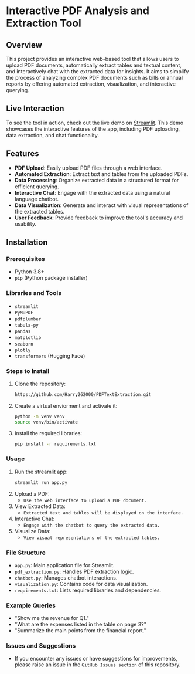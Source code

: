# Interactive PDF Analysis and Extraction Tool

## Overview
This project provides an interactive web-based tool that allows users to upload PDF documents, automatically extract tables and textual content, and interactively chat with the extracted data for insights. It aims to simplify the process of analyzing complex PDF documents such as bills or annual reports by offering automated extraction, visualization, and interactive querying.

## Live Interaction
To see the tool in action, check out the live demo on [Streamlit](https://your-streamlit-link). This demo showcases the interactive features of the app, including PDF uploading, data extraction, and chat functionality.

## Features
- **PDF Upload**: Easily upload PDF files through a web interface.
- **Automated Extraction**: Extract text and tables from the uploaded PDFs.
- **Data Processing**: Organize extracted data in a structured format for efficient querying.
- **Interactive Chat**: Engage with the extracted data using a natural language chatbot.
- **Data Visualization**: Generate and interact with visual representations of the extracted tables.
- **User Feedback**: Provide feedback to improve the tool's accuracy and usability.

## Installation

### Prerequisites
- Python 3.8+
- `pip` (Python package installer)

### Libraries and Tools
- `streamlit`
- `PyMuPDF`
- `pdfplumber`
- `tabula-py`
- `pandas`
- `matplotlib`
- `seaborn`
- `plotly`
- `transformers` (Hugging Face)

### Steps to Install
1. Clone the repository:
   ```bash
   https://github.com/Harry262000/PDFTextExtraction.git

2. Create a virtual enviorment and activate it:
   ```bash
   python -m venv venv
   source venv/bin/activate
3. install the required libraries:
   ```bash
   pip install -r requirements.txt

### Usage

1. Run the streamlit app:
   ```bash
   streamlit run app.py

2. Upload a PDF:
   - `Use the web interface to upload a PDF document.`
3. View Extracted Data:
   - `Extracted text and tables will be displayed on the interface.`
4. Interactive Chat:
   - `Engage with the chatbot to query the extracted data.`
5. Visualize Data:
   - `View visual representations of the extracted tables.`

### File Structure

- `app.py`: Main application file for Streamlit.
- `pdf_extraction.py`: Handles PDF extraction logic.
- `chatbot.py`: Manages chatbot interactions.
- `visualization.py`: Contains code for data visualization.
- `requirements.txt`: Lists required libraries and dependencies.

### Example Queries

- "Show me the revenue for Q1."
- "What are the expenses listed in the table on page 3?"
- "Summarize the main points from the financial report."

### Issues and Suggestions

- If you encounter any issues or have suggestions for improvements, please raise an issue in the `GitHub Issues section` of this repository.
